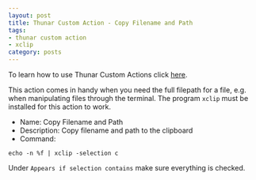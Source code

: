 ```yaml
---
layout: post
title: Thunar Custom Action - Copy Filename and Path
tags:
- thunar custom action
- xclip
category: posts
---
```


To learn how to use Thunar Custom Actions click [here](https://birchwell.github.io/posts/thunar-custom-actions-tutorial-convert-video-to-avi/).

This action comes in handy when you need the full filepath for a file, e.g. when manipulating files through the terminal. The program `xclip` must be installed for this action to work.

* Name: Copy Filename and Path
* Description: Copy filename and path to the clipboard
* Command: 

`echo -n %f | xclip -selection c`

Under `Appears if selection contains` make sure everything is checked.
